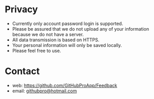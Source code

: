# Privacy

* Currently only account password login is supported.
* Please be assured that we do not upload any of your information because we do not have a server.
* All data transmission is based on HTTPS.
* Your personal information will only be saved locally.
* Please feel free to use.

# Contact 

* web: https://github.com/GitHubProApp/Feedback
* email: githubpro@hotmail.com


